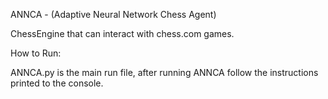 ANNCA - (Adaptive Neural Network Chess Agent)

ChessEngine that can interact with chess.com games.

How to Run:

ANNCA.py is the main run file, after running ANNCA follow the instructions printed to the console.


